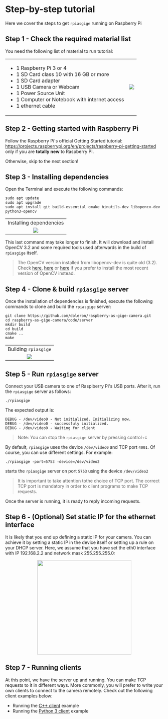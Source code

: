 # Step-by-step tutorial

Here we cover the steps to get `rpiasgige` running on Raspberry Pi

## Step 1 - Check the required material list

You need the following list of material to run tutorial:

<table border="0">
  <tr>
    <td>
      <ul>
        <li>1 Raspberry Pi 3 or 4</li>
        <li>1 SD Card class 10 with 16 GB or more</li>
        <li>1 SD Card adapter</li>
        <li>1 USB Camera or Webcam</li>
        <li>1 Power Source Unit</li>
        <li>1 Computer or Notebook with internet access</li>
        <li>1 ethernet cable</li>
      </ul>
    </td>
    <td valign="center"><img src="https://user-images.githubusercontent.com/9665358/131837147-8a8cbe5c-6073-40c5-b51d-68689479675c.png"></td>
  </tr>
</table>

## Step 2 - Getting started with Raspberry Pi

Follow the Raspberry Pi's official Getting Started tutorial: https://projects.raspberrypi.org/en/projects/raspberry-pi-getting-started only if you are **totally new** to Raspberry PI. 

Otherwise, skip to the next section!

## Step 3 - Installing dependencies

Open the Terminal and execute the following commands:

```
sudo apt update
sudo apt upgrade
sudo apt install git build-essential cmake binutils-dev libopencv-dev python3-opencv 
```

<table border="0">
  <tr>
    <td align="center">
      Installing dependencies
    </td>
  </tr>
  <tr>
    <td align="center"><img src="https://user-images.githubusercontent.com/9665358/132012434-1ace0ad2-44ce-4d74-9df0-e4fbda1de627.png"></td>
  </tr>
</table>

This last command may take longer to finish. It will download and install OpenCV 3.2 and some required tools used afterwards in the build of `rpiasgige` itself. 

> The OpenCV version installed from libopencv-dev is quite old (3.2). Check [here](https://www.pyimagesearch.com/2018/09/26/install-opencv-4-on-your-raspberry-pi/), [here](https://www.jeremymorgan.com/tutorials/raspberry-pi/how-to-install-opencv-raspberry-pi/) or [here](https://learnopencv.com/install-opencv-4-on-raspberry-pi/) if you prefer to install the most recent version of OpenCV instead.

## Step 4 - Clone & build `rpiasgige` server

Once the installation of dependencies is finished, execute the following commands to clone and build the `rpiasgige` server:

```
git clone https://github.com/doleron/raspberry-as-gige-camera.git
cd raspberry-as-gige-camera/code/server
mkdir build
cd build
cmake ..
make
```
<table border="0">
  <tr>
    <td align="center">
      Building <code>rpiasgige</code>
    </td>
  </tr>
  <tr>
    <td align="center"><img src="https://user-images.githubusercontent.com/9665358/132019557-2ce4e1eb-3d05-46a2-88a5-d0987065ab44.png"></td>
  </tr>
</table>

## Step 5 - Run `rpiasgige` server

Connect your USB camera to one of Raspiberry Pi's USB ports. After it, run the `rpiasgige` server as follows:

```
./rpiasgige
```
The expected output is:

```
DEBUG - /dev/video0 - Not initialized. Initializing now.
DEBUG - /dev/video0 - successfuly initialized.
DEBUG - /dev/video0 - Waiting for client
```
> Note: You can stop the `rpiasgige` server by pressing control+c

By default, `rpiasgige` uses the device `/dev/video0` and TCP port `4001`. Of course, you can use different settings. For example:

```
./rpiasgige -port=5753 -device=/dev/video2
```

starts the `rpiasgige` server on port `5753` using the device `/dev/video2`

> It is important to take attention tothe choice of TCP port. The correct TCP port is mandatory in order to client programs to make TCP requests.

Once the server is running, it is ready to reply incoming requests.

## Step 6 - (Optional) Set static IP for the ethernet interface

It is likely that you end up defining a static IP for your camera. You can achieve it by setting a static IP in the device itself or setting up a rule on your DHCP server. Here, we assume that you have set the eth0 interface with IP 192.168.2.2 and network mask 255.255.255.0:

<p align="center">
  <img  width="300" src="https://user-images.githubusercontent.com/9665358/131861401-0bf7249c-a2ad-489b-8fff-4c128654e87b.png">
</p>

## Step 7 - Running clients

At this point, we have the server up and running. You can make TCP requests to it in different ways. More commonly, you will prefer to write your own clients to connect to the camera remotely. Check out the following client examples below:

- Running the [C++ client](https://github.com/doleron/raspberry-as-gige-camera/blob/main/docs/cpp_client_tutorial.md) example
- Running the [Python 3 client](https://github.com/doleron/raspberry-as-gige-camera/blob/main/docs/python3_client_tutorial.md) example
